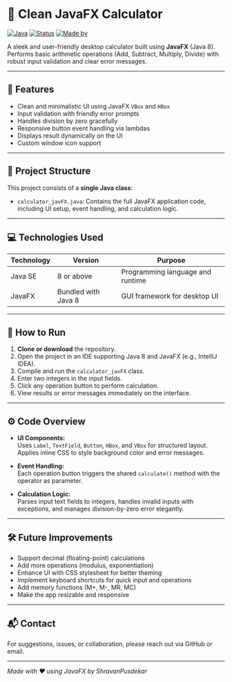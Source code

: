 # 🧮 Clean JavaFX Calculator

[![Java](https://img.shields.io/badge/Java-8%2B-blue.svg?logo=java)](https://www.oracle.com/java/)
[![Status](https://img.shields.io/badge/Status-Completed-brightgreen)]()
[![Made by](https://img.shields.io/badge/Made%20By-YourName-orange)]()

A sleek and user-friendly desktop calculator built using **JavaFX** (Java 8).  
Performs basic arithmetic operations (Add, Subtract, Multiply, Divide) with robust input validation and clear error messages.

---

## 🚩 Features

- Clean and minimalistic UI using JavaFX `VBox` and `HBox`
- Input validation with friendly error prompts
- Handles division by zero gracefully
- Responsive button event handling via lambdas
- Displays result dynamically on the UI
- Custom window icon support

---

## 📂 Project Structure

This project consists of a **single Java class**:

- `calculator_javFX.java`: Contains the full JavaFX application code, including UI setup, event handling, and calculation logic.

---

## 💻 Technologies Used

| Technology  | Version          | Purpose                             |
|-------------|------------------|-----------------------------------|
| Java SE     | 8 or above       | Programming language and runtime  |
| JavaFX      | Bundled with Java 8 | GUI framework for desktop UI       |

---

## 🚀 How to Run

1. **Clone or download** the repository.
2. Open the project in an IDE supporting Java 8 and JavaFX (e.g., IntelliJ IDEA).
3. Compile and run the `calculator_javFX` class.
4. Enter two integers in the input fields.
5. Click any operation button to perform calculation.
6. View results or error messages immediately on the interface.

---

## ⚙️ Code Overview

- **UI Components:**  
  Uses `Label`, `TextField`, `Button`, `HBox`, and `VBox` for structured layout.  
  Applies inline CSS to style background color and error messages.

- **Event Handling:**  
  Each operation button triggers the shared `calculate()` method with the operator as parameter.

- **Calculation Logic:**  
  Parses input text fields to integers, handles invalid inputs with exceptions, and manages division-by-zero error elegantly.

---

## 🛠️ Future Improvements

- Support decimal (floating-point) calculations
- Add more operations (modulus, exponentiation)
- Enhance UI with CSS stylesheet for better theming
- Implement keyboard shortcuts for quick input and operations
- Add memory functions (M+, M-, MR, MC)
- Make the app resizable and responsive

---

## 📬 Contact

For suggestions, issues, or collaboration, please reach out via GitHub or email.

---

*Made with ❤️ using JavaFX by ShravanPusdekar*
